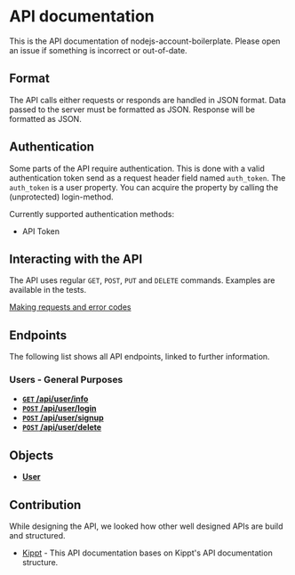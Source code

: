 # API documentation

This is the API documentation of nodejs-account-boilerplate. Please open an issue if something is incorrect or out-of-date.

## Format

The API calls either requests or responds are handled in JSON format. Data passed to the server must be formatted as JSON. Response will be formatted as JSON.

## Authentication

Some parts of the API require authentication. This is done with a valid authentication token send as a request header field named `auth_token`. The `auth_token` is a user property. You can acquire the property by calling the (unprotected) login-method.

Currently supported authentication methods:
- API Token

## Interacting with the API

The API uses regular <code>GET</code>, <code>POST</code>, <code>PUT</code> and <code>DELETE</code> commands. Examples are available in the tests.

[Making requests and error codes](https://github.com/peitek/nodejs-account-boilerplate/blob/develop/docs/api-doc/basics/requests_and_errors.md)

## Endpoints

The following list shows all API endpoints, linked to further information.

### Users - General Purposes

- [**<code>GET</code>  /api/user/info**](https://github.com/peitek/nodejs-account-boilerplate/blob/develop/docs/api-doc/endpoints/user/GET_user_info.md)
- [**<code>POST</code>  /api/user/login**](https://github.com/peitek/nodejs-account-boilerplate/blob/develop/docs/api-doc/endpoints/user/POST_user_login.md)
- [**<code>POST</code>  /api/user/signup**](https://github.com/peitek/nodejs-account-boilerplate/blob/develop/docs/api-doc/endpoints/user/POST_user_signup.md)
- [**<code>POST</code>  /api/user/delete**](https://github.com/peitek/nodejs-account-boilerplate/blob/develop/docs/api-doc/endpoints/user/POST_user_delete.md)

## Objects

- [**User**](https://github.com/peitek/nodejs-account-boilerplate/blob/develop/docs/api-doc/objects/user.md)

## Contribution

While designing the API, we looked how other well designed APIs are build and structured.

- [Kippt](https://github.com/kippt/api-documentation) - This API documentation bases on Kippt's API documentation structure.
